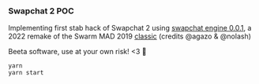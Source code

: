 ### Swapchat 2 POC

Implementing first stab hack of Swapchat 2 using [swapchat engine 0.0.1](https://github.com/significance/swapchat-engine), a 2022 remake of the Swarm MAD 2019 [classic](https://github.com/felfele/swapchat) (credits @agazo & @nolash)

Beeta software, use at your own risk! <3 🐝

```
yarn
yarn start
```

